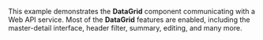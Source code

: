 This example demonstrates the **DataGrid** component communicating with a Web API service. Most of the **DataGrid** features are enabled, including the master-detail interface, header filter, summary, editing, and many more.